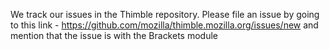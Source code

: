 We track our issues in the Thimble repository. 
Please file an issue by going to this link -  https://github.com/mozilla/thimble.mozilla.org/issues/new and mention that the issue is with the Brackets module

